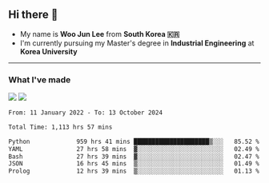 ## Hi there 👋

- My name is **Woo Jun Lee** from **South Korea 🇰🇷**
- I'm currently pursuing my Master's degree in **Industrial Engineering** at **Korea University**

---

### What I've made

<a href="https://share.streamlit.io/tomtom1103/kuiai_hackathon_2022/main/JL_app.py"><img src="https://img.shields.io/badge/Journey Lee-161B22?style=for-the-badge&logo=streamlit&logoColor=FF4B4B"/></a> <a href="https://jeon-100.github.io/Dangzang/"><img src="https://img.shields.io/badge/당신을 위한 장학금, 당장!-161B22?style=for-the-badge&logo=react&logoColor=#61DAFB"/></a>

<!--START_SECTION:waka-->

```txt
From: 11 January 2022 - To: 13 October 2024

Total Time: 1,113 hrs 57 mins

Python             959 hrs 41 mins █████████████████████▒░░░   85.52 %
YAML               27 hrs 58 mins  ▓░░░░░░░░░░░░░░░░░░░░░░░░   02.49 %
Bash               27 hrs 39 mins  ▓░░░░░░░░░░░░░░░░░░░░░░░░   02.47 %
JSON               16 hrs 45 mins  ▒░░░░░░░░░░░░░░░░░░░░░░░░   01.49 %
Prolog             12 hrs 39 mins  ▒░░░░░░░░░░░░░░░░░░░░░░░░   01.13 %
```

<!--END_SECTION:waka-->
